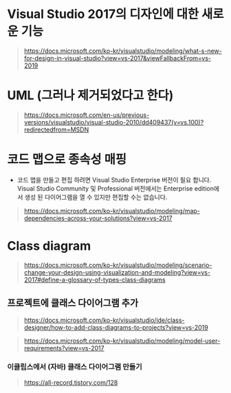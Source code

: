 

# Visual Studio 2017의 디자인에 대한 새로운 기능
> https://docs.microsoft.com/ko-kr/visualstudio/modeling/what-s-new-for-design-in-visual-studio?view=vs-2017&viewFallbackFrom=vs-2019

# UML (그러나 제거되었다고 한다)

> https://docs.microsoft.com/en-us/previous-versions/visualstudio/visual-studio-2010/dd409437(v=vs.100)?redirectedfrom=MSDN

# 코드 맵으로 종속성 매핑

- 코드 맵을 만들고 편집 하려면 Visual Studio Enterprise 버전이 필요 합니다. Visual Studio Community 및 Professional 버전에서는 Enterprise edition에서 생성 된 다이어그램을 열 수 있지만 편집할 수는 없습니다.

> https://docs.microsoft.com/ko-kr/visualstudio/modeling/map-dependencies-across-your-solutions?view=vs-2017

# Class diagram

> https://docs.microsoft.com/ko-kr/visualstudio/modeling/scenario-change-your-design-using-visualization-and-modeling?view=vs-2017#define-a-glossary-of-types-class-diagrams

## 프로젝트에 클래스 다이어그램 추가

> https://docs.microsoft.com/ko-kr/visualstudio/ide/class-designer/how-to-add-class-diagrams-to-projects?view=vs-2019

> https://docs.microsoft.com/ko-kr/visualstudio/modeling/model-user-requirements?view=vs-2017

### 이클립스에서 (자바) 클래스 다이어그램 만들기

> https://all-record.tistory.com/128
